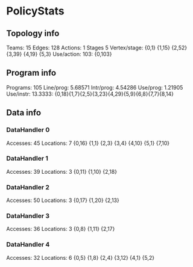 # PolicyStats
## Topology info
Teams:		15
Edges:		128
Actions:	1
Stages		5
Vertex/stage:	{0,1} {1,15} {2,52} {3,39} {4,19} {5,3} 
Use/action:	103: {0,103} 

## Program info
Programs:	105
Line/prog:	5.68571
Intr/prog:	4.54286
Use/prog:	1.21905
Use/instr:	13.3333: {0,18}{1,7}{2,5}{3,23}{4,29}{5,9}{6,8}{7,7}{8,14}

## Data info

### DataHandler 0
Accesses:	45
Locations:	7
{0,16} {1,1} {2,3} {3,4} {4,10} {5,1} {7,10} 

### DataHandler 1
Accesses:	39
Locations:	3
{0,11} {1,10} {2,18} 

### DataHandler 2
Accesses:	50
Locations:	3
{0,17} {1,20} {2,13} 

### DataHandler 3
Accesses:	36
Locations:	3
{0,8} {1,11} {2,17} 

### DataHandler 4
Accesses:	32
Locations:	6
{0,5} {1,8} {2,4} {3,12} {4,1} {5,2} 